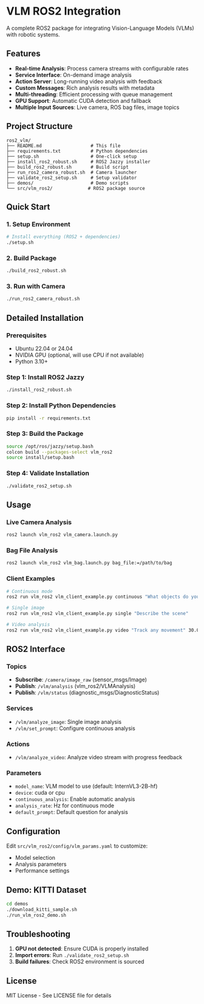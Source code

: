# VLM ROS2 Integration

A complete ROS2 package for integrating Vision-Language Models (VLMs) with robotic systems.

## Features

- **Real-time Analysis**: Process camera streams with configurable rates
- **Service Interface**: On-demand image analysis
- **Action Server**: Long-running video analysis with feedback
- **Custom Messages**: Rich analysis results with metadata
- **Multi-threading**: Efficient processing with queue management
- **GPU Support**: Automatic CUDA detection and fallback
- **Multiple Input Sources**: Live camera, ROS bag files, image topics

## Project Structure

```
ros2_vlm/
├── README.md                  # This file
├── requirements.txt           # Python dependencies
├── setup.sh                   # One-click setup
├── install_ros2_robust.sh     # ROS2 Jazzy installer
├── build_ros2_robust.sh       # Build script
├── run_ros2_camera_robust.sh  # Camera launcher
├── validate_ros2_setup.sh     # Setup validator
├── demos/                     # Demo scripts
└── src/vlm_ros2/             # ROS2 package source
```

## Quick Start

### 1. Setup Environment
```bash
# Install everything (ROS2 + dependencies)
./setup.sh
```

### 2. Build Package
```bash
./build_ros2_robust.sh
```

### 3. Run with Camera
```bash
./run_ros2_camera_robust.sh
```

## Detailed Installation

### Prerequisites
- Ubuntu 22.04 or 24.04
- NVIDIA GPU (optional, will use CPU if not available)
- Python 3.10+

### Step 1: Install ROS2 Jazzy
```bash
./install_ros2_robust.sh
```

### Step 2: Install Python Dependencies
```bash
pip install -r requirements.txt
```

### Step 3: Build the Package
```bash
source /opt/ros/jazzy/setup.bash
colcon build --packages-select vlm_ros2
source install/setup.bash
```

### Step 4: Validate Installation
```bash
./validate_ros2_setup.sh
```

## Usage

### Live Camera Analysis
```bash
ros2 launch vlm_ros2 vlm_camera.launch.py
```

### Bag File Analysis
```bash
ros2 launch vlm_ros2 vlm_bag.launch.py bag_file:=/path/to/bag
```

### Client Examples
```bash
# Continuous mode
ros2 run vlm_ros2 vlm_client_example.py continuous "What objects do you see?"

# Single image
ros2 run vlm_ros2 vlm_client_example.py single "Describe the scene"

# Video analysis
ros2 run vlm_ros2 vlm_client_example.py video "Track any movement" 30.0 2.0
```

## ROS2 Interface

### Topics
- **Subscribe**: `/camera/image_raw` (sensor_msgs/Image)
- **Publish**: `/vlm/analysis` (vlm_ros2/VLMAnalysis)
- **Publish**: `/vlm/status` (diagnostic_msgs/DiagnosticStatus)

### Services
- `/vlm/analyze_image`: Single image analysis
- `/vlm/set_prompt`: Configure continuous analysis

### Actions
- `/vlm/analyze_video`: Analyze video stream with progress feedback

### Parameters
- `model_name`: VLM model to use (default: InternVL3-2B-hf)
- `device`: cuda or cpu
- `continuous_analysis`: Enable automatic analysis
- `analysis_rate`: Hz for continuous mode
- `default_prompt`: Default question for analysis

## Configuration

Edit `src/vlm_ros2/config/vlm_params.yaml` to customize:
- Model selection
- Analysis parameters
- Performance settings

## Demo: KITTI Dataset

```bash
cd demos
./download_kitti_sample.sh
./run_vlm_ros2_demo.sh
```

## Troubleshooting

1. **GPU not detected**: Ensure CUDA is properly installed
2. **Import errors**: Run `./validate_ros2_setup.sh`
3. **Build failures**: Check ROS2 environment is sourced

## License

MIT License - See LICENSE file for details